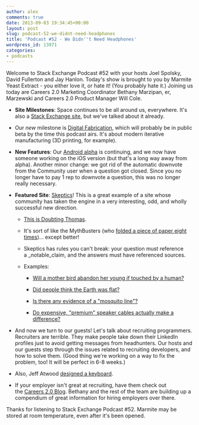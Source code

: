```yaml
---
author: alex
comments: true
date: 2013-09-03 19:34:45+00:00
layout: post
slug: podcast-52-we-didnt-need-headphones
title: 'Podcast #52 - We Didn''t Need Headphones'
wordpress_id: 13971
categories:
- podcasts
---
```


Welcome to Stack Exchange Podcast #52 with your hosts Joel Spolsky, David Fullerton and Jay Hanlon. Today's show is brought to you by Marmite Yeast Extract - you either love it, or hate it! (You probably hate it.) Joining us today are Careers 2.0 Marketing Coordinator Bethany Marzipan, er, Marzewski and Careers 2.0 Product Manager Will Cole.



	
  * **Site Milestones**: Space continues to be all around us, everywhere. It's also a [Stack Exchange site](http://space.stackexchange.com/), but we've talked about it already.

	
  * Our _new_ milestone is [Digital Fabrication](http://digitalfabrication.stackexchange.com/), which will probably be in public beta by the time this podcast airs. It's about modern iterative manufacturing (3D printing, for example).

	
  * **New Features**: Our [Android alpha](http://meta.stackoverflow.com/questions/190200/help-us-test-the-alpha-version-of-our-android-app) is continuing, and we now have someone working on the iOS version (but that's a long way away from alpha). Another minor change: we got rid of the automatic downvote from the Community user when a question got closed. Since you no longer have to pay 1 rep to downvote a question, this was no longer really necessary.

	
  * **Featured Site**: [Skeptics](http://skeptics.stackexchange.com/)! This is a great example of a site whose community has taken the engine in a very interesting, odd, and wholly successful new direction.

	
    * [This is Doubting Thomas](http://grahamghana.files.wordpress.com/2010/10/hendrick-ter-brugghen-doubtingthomas.jpeg).

	
    * It's sort of like the MythBusters (who [folded a piece of paper eight times](https://www.youtube.com/watch?v=kRAEBbotuIE))… except better!

	
    * Skeptics has rules you can't break: your question must reference a _notable_claim, and the answers must have referenced sources.

	
    * Examples:

	
      * [Will a mother bird abandon her young if touched by a human?](http://skeptics.stackexchange.com/questions/3132/will-a-mother-bird-abandon-her-young-if-touched-by-a-human)

	
      * [Did people think the Earth was flat?](http://skeptics.stackexchange.com/questions/453/did-people-think-the-earth-was-flat)

	
      * [Is there any evidence of a "mosquito line"?](http://skeptics.stackexchange.com/questions/10555/is-there-any-evidence-of-a-mosquito-line-above-which-mosquitos-do-not-travel)

	
      * [Do expensive, "premium" speaker cables actually make a difference?](http://skeptics.stackexchange.com/questions/2849/do-expensive-premium-speaker-cables-actually-make-a-difference)







	
  * And now we turn to our guests! Let's talk about recruiting programmers. Recruiters are terrible. They make people take down their LinkedIn profiles just to avoid getting messages from headhunters. Our hosts and our guests step through the issues related to recruiting developers, and how to solve them. (Good thing we're working on a way to fix the problem, too! It will be perfect in 6-8 weeks.)

	
  * Also, Jeff Atwood [designed a keyboard](http://www.wasdkeyboards.com/index.php/code-87-key-mechanical-keyboard.html).

	
  * If your employer isn't great at recruiting, have them check out the [Careers 2.0 Blog](http://blog.careers.stackoverflow.com/). Bethany and the rest of the team are building up a compendium of great information for hiring employers over there.


Thanks for listening to Stack Exchange Podcast #52. Marmite may be stored at room temperature, even after it's been opened.


